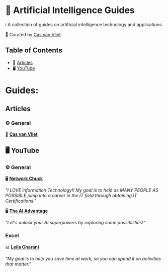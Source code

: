 # 📃 Artificial Intelligence Guides

ℹ️ A collection of guides on artificial intelligence technology and applications.

👀 Curated by [Cas van Vliet](https://casvanvliet.substack.com).

## Table of Contents

- 📄 [Articles](#articles)
- 🖥️ [YouTube](#youtube)

# Guides:
## Articles

### ⚙️ General
📄 [**Cas van Vliet**](https://casvanvliet.substack.com)

## 🖥️ YouTube
### ⚙️ General
🖥️ [**Network Chuck**](https://www.youtube.com/@NetworkChuck)

*"I LOVE Information Technology!! My goal is to help as MANY PEOPLE AS POSSIBLE jump into a career in the IT field through obtaining IT Certifications."*

🖥️ [**The AI Advantage**](https://www.youtube.com/@aiadvantage)

*"Let's unlock your AI superpowers by exploring some possibilities!"* 

### Excel
📊 [**Leila Gharani**](https://www.youtube.com/@LeilaGharani)

*"My goal is to help you save time at work, so you can spend it on activities that matter."* 
